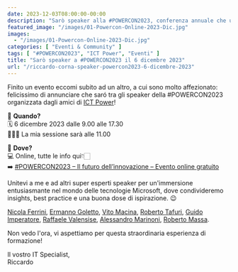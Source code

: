 ```yaml
---
date: 2023-12-03T08:00:00-00:00
description: "Sarò speaker alla #POWERCON2023, conferenza annuale che unisce le menti più brillanti nel campo dell’Information Technology e dell’innovazione."
featured_image: "/images/01-Powercon-Online-2023-Dic.jpg"
images:
  - "/images/01-Powercon-Online-2023-Dic.jpg"
categories: [ "Eventi & Community" ]
tags: [ "#POWERCON2023", "ICT Power", "Eventi" ]
title: "Sarò speaker a #POWERCON2023 il 6 dicembre 2023"
url: "/riccardo-corna-speaker-powercon2023-6-dicembre-2023"
---
```

Finito un evento eccomi subito ad un altro, a cui sono molto affezionato: felicissimo di annunciare che saró tra gli speaker della #POWERCON2023 organizzata dagli amici di [ICT Power](https://www.ictpower.it)!

📌 **Quando?**  
🗓️ 6 dicembre 2023 dalle 9.00 alle 17.30  
🙋🏻‍♂️ La mia sessione sarà alle 11.00

📌 **Dove?**  
💻 Online, tutte le info qui👇🏻  
➡️ [#POWERCON2023 – Il futuro dell’innovazione – Evento online gratuito](https://www.ictpower.it/events/powercon2023-il-futuro-dellinnovazione-evento-online-gratuito.htm)

Unitevi a me e ad altri super esperti speaker per un'immersione entusiasmante nel mondo delle tecnologie Microsoft, dove condivideremo insights, best practice e una buona dose di ispirazione. 😉

[Nicola Ferrini](https://www.ictpower.it/author/nic), [Ermanno Goletto](https://www.ictpower.it/author/ermanno), [Vito Macina](https://www.ictpower.it/author/vimaci), [Roberto Tafuri](https://www.ictpower.it/author/tafu), [Guido Imperatore](https://www.ictpower.it/author/guido-imperatore), [Raffaele Valensise](https://www.ictpower.it/author/raffaele-valensise), [Alessandro Marinoni](https://www.ictpower.it/author/alessandro-marinoni), [Roberto Massa](https://www.ictpower.it/author/robimassa).

Non vedo l'ora, vi aspettiamo per questa straordinaria esperienza di formazione!

Il vostro IT Specialist,  
Riccardo
